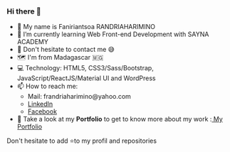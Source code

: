 ### Hi there 👋
<ul>
    <li>🙋 My name is Faniriantsoa RANDRIAHARIMINO </li>
    <li>🌱 I’m currently learning Web Front-end Development with SAYNA ACADEMY </li>
    <li>💬 Don't hesitate to contact me 😅</li> 
    <li>🗺️ I'm from Madagascar 🇲🇬</li>
    <li>💻 Technology: HTML5, CSS3/Sass/Bootstrap, JavaScript/ReactJS/Material UI and WordPress</li>
    <li>
            📫 How to reach me: 
        <ul>
            <li>Mail: frandriaharimino@yahoo.com</li>
            <li> <a href='https://www.linkedin.com/in/faniriantsoa/'>LinkedIn</a></li>
            <li> <a href='https://web.facebook.com/rfaniriantsoa/'>Facebook</a></li>       
        </ul>
    <li>👦 Take a look at my <strong>Portfolio</strong> to get to know more about my work :<a href='https://faniriantsoa-portfolio.firebaseapp.com/'> My Portfolio </a></li>
    </li> 
</ul>

Don't hesitate to add ⭐to my profil and repositories
